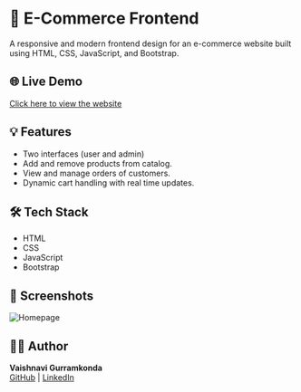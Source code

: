 # 🛒 E-Commerce Frontend

A responsive and modern frontend design for an e-commerce website built using HTML, CSS, JavaScript, and Bootstrap.

## 🌐 Live Demo
[Click here to view the website](https://vaishnavi-799.github.io/Ecommerce-frontend)

## 💡 Features
- Two interfaces (user and admin) 
- Add and remove products from catalog. 
- View and manage orders of customers. 
- Dynamic cart handling with real time updates.

## 🛠️ Tech Stack
- HTML
- CSS
- JavaScript
- Bootstrap

## 📸 Screenshots
![Homepage](./images/homepage.png)

## 👩‍💻 Author
**Vaishnavi Gurramkonda**  
[GitHub](https://github.com/vaishnavi-799) | [LinkedIn](https://www.linkedin.com/in/vaishnavi-gurramkonda-b19a29324/)

